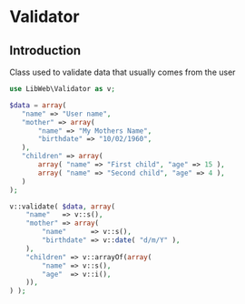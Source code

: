 Validator
================================

Introduction
--------------------------------

Class used to validate data that usually comes from the user

```php
use LibWeb\Validator as v;

$data = array(
   "name" => "User name",
   "mother" => array(
       "name" => "My Mothers Name",
	   "birthdate" => "10/02/1960",
   ),
   "children" => array(
       array( "name" => "First child", "age" => 15 ),
	   array( "name" => "Second child", "age" => 4 ),
   )
);

v::validate( $data, array( 
    "name"   => v::s(),
	"mother" => array(
	    "name"      => v::s(),
		"birthdate" => v::date( "d/m/Y" ),
	),
	"children" => v::arrayOf(array(
		"name" => v::s(),
		"age"  => v::i(),	
	)),
) );
```
